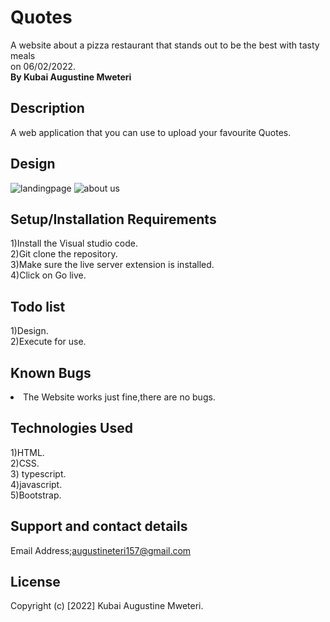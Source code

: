 # Quotes
A website about a pizza restaurant that stands out to be the best with tasty meals<br>on 06/02/2022.
<br><strong>By Kubai Augustine Mweteri</strong>

## Description
A web application that you can use to upload your favourite Quotes.

## Design
<img src="blob:https://web.whatsapp.com/e670f950-563b-4f1a-af01-c460bb71342a" alt="landingpage">
<img src="blob:https://web.whatsapp.com/7789ec09-8f14-4819-80ef-d2f5ffe1202f" alt="about us">

## Setup/Installation Requirements
1)Install the Visual studio code.<br>2)Git clone the repository.<br>3)Make sure the live server extension is installed.<br>4)Click on Go live.

## Todo list
1)Design.<br>2)Execute for use.

## Known Bugs
<li>The Website works just fine,there are no bugs.</li>

## Technologies Used
1)HTML. <br>2)CSS.<br>3) typescript.<br>4)javascript.<br> 5)Bootstrap.

## Support and contact details
Email Address;augustineteri157@gmail.com

## License
Copyright (c) [2022] Kubai Augustine Mweteri.



